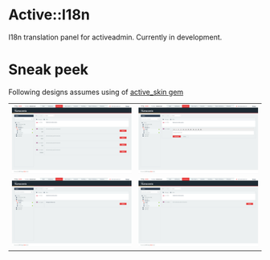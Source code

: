 # Active::I18n

I18n translation panel for activeadmin. Currently in development.

# Sneak peek

Following designs assumes using of [active_skin gem](https://github.com/KMPgroup/active_skin)

<table>
  <tr>
    <td>
      <a href="./doc/sneak_peek1.jpg"><img src="./doc/sneak_peek1.jpg"></a>
    </td>
    <td>
      <a href="./doc/sneak_peek2.jpg"><img src="./doc/sneak_peek2.jpg"></a>
    </td>
  </tr>
  <tr>
    <td>
      <a href="./doc/sneak_peek3.jpg"><img src="./doc/sneak_peek3.jpg"></a>
    </td>
    <td>
      <a href="./doc/sneak_peek4.jpg"><img src="./doc/sneak_peek4.jpg"></a>
    </td>
  </tr>
</table>